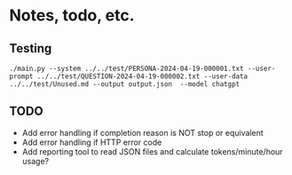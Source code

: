 # Notes, todo, etc.

## Testing

```
./main.py --system ../../test/PERSONA-2024-04-19-000001.txt --user-prompt ../../test/QUESTION-2024-04-19-000002.txt --user-data ../../test/Unused.md --output output.json  --model chatgpt
```

## TODO

* Add error handling if completion reason is NOT stop or equivalent
* Add error handling if HTTP error code
* Add reporting tool to read JSON files and calculate tokens/minute/hour usage?

